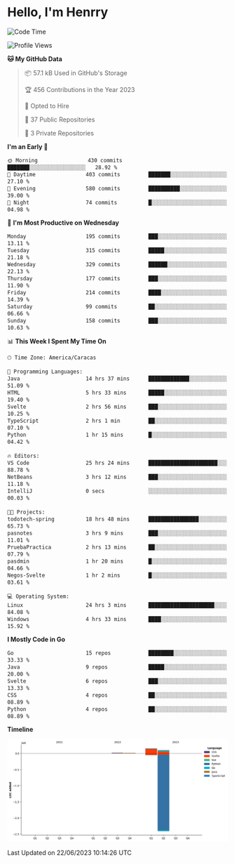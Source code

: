 # Hello, I'm Henrry

<!--START_SECTION:waka-->
![Code Time](http://img.shields.io/badge/Code%20Time-722%20hrs%2046%20mins-blue)

![Profile Views](http://img.shields.io/badge/Profile%20Views-4-blue)

**🐱 My GitHub Data** 

> 📦 57.1 kB Used in GitHub's Storage 
 > 
> 🏆 456 Contributions in the Year 2023
 > 
> 💼 Opted to Hire
 > 
> 📜 37 Public Repositories 
 > 
> 🔑 3 Private Repositories 
 > 
**I'm an Early 🐤** 

```text
🌞 Morning                430 commits         ███████░░░░░░░░░░░░░░░░░░   28.92 % 
🌆 Daytime                403 commits         ███████░░░░░░░░░░░░░░░░░░   27.10 % 
🌃 Evening                580 commits         ██████████░░░░░░░░░░░░░░░   39.00 % 
🌙 Night                  74 commits          █░░░░░░░░░░░░░░░░░░░░░░░░   04.98 % 
```
📅 **I'm Most Productive on Wednesday** 

```text
Monday                   195 commits         ███░░░░░░░░░░░░░░░░░░░░░░   13.11 % 
Tuesday                  315 commits         █████░░░░░░░░░░░░░░░░░░░░   21.18 % 
Wednesday                329 commits         ██████░░░░░░░░░░░░░░░░░░░   22.13 % 
Thursday                 177 commits         ███░░░░░░░░░░░░░░░░░░░░░░   11.90 % 
Friday                   214 commits         ████░░░░░░░░░░░░░░░░░░░░░   14.39 % 
Saturday                 99 commits          ██░░░░░░░░░░░░░░░░░░░░░░░   06.66 % 
Sunday                   158 commits         ███░░░░░░░░░░░░░░░░░░░░░░   10.63 % 
```


📊 **This Week I Spent My Time On** 

```text
🕑︎ Time Zone: America/Caracas

💬 Programming Languages: 
Java                     14 hrs 37 mins      █████████████░░░░░░░░░░░░   51.09 % 
HTML                     5 hrs 33 mins       █████░░░░░░░░░░░░░░░░░░░░   19.40 % 
Svelte                   2 hrs 56 mins       ███░░░░░░░░░░░░░░░░░░░░░░   10.25 % 
TypeScript               2 hrs 1 min         ██░░░░░░░░░░░░░░░░░░░░░░░   07.10 % 
Python                   1 hr 15 mins        █░░░░░░░░░░░░░░░░░░░░░░░░   04.42 % 

🔥 Editors: 
VS Code                  25 hrs 24 mins      ██████████████████████░░░   88.78 % 
NetBeans                 3 hrs 12 mins       ███░░░░░░░░░░░░░░░░░░░░░░   11.18 % 
IntelliJ                 0 secs              ░░░░░░░░░░░░░░░░░░░░░░░░░   00.03 % 

🐱‍💻 Projects: 
todotech-spring          18 hrs 48 mins      ████████████████░░░░░░░░░   65.73 % 
pasnotes                 3 hrs 9 mins        ███░░░░░░░░░░░░░░░░░░░░░░   11.01 % 
PruebaPractica           2 hrs 13 mins       ██░░░░░░░░░░░░░░░░░░░░░░░   07.79 % 
pasdmin                  1 hr 20 mins        █░░░░░░░░░░░░░░░░░░░░░░░░   04.66 % 
Negos-Svelte             1 hr 2 mins         █░░░░░░░░░░░░░░░░░░░░░░░░   03.61 % 

💻 Operating System: 
Linux                    24 hrs 3 mins       █████████████████████░░░░   84.08 % 
Windows                  4 hrs 33 mins       ████░░░░░░░░░░░░░░░░░░░░░   15.92 % 
```

**I Mostly Code in Go** 

```text
Go                       15 repos            ████████░░░░░░░░░░░░░░░░░   33.33 % 
Java                     9 repos             █████░░░░░░░░░░░░░░░░░░░░   20.00 % 
Svelte                   6 repos             ███░░░░░░░░░░░░░░░░░░░░░░   13.33 % 
CSS                      4 repos             ██░░░░░░░░░░░░░░░░░░░░░░░   08.89 % 
Python                   4 repos             ██░░░░░░░░░░░░░░░░░░░░░░░   08.89 % 
```



**Timeline**

![Lines of Code chart](https://raw.githubusercontent.com/hbourgeot/hbourgeot/main/assets/bar_graph.png)


 Last Updated on 22/06/2023 10:14:26 UTC
<!--END_SECTION:waka-->

